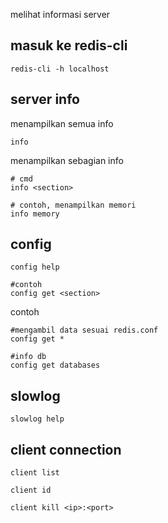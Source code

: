 melihat informasi server

## masuk ke redis-cli
```redis
redis-cli -h localhost
```

## server info
menampilkan semua info
```redis-cli
info
```

menampilkan sebagian info
```
# cmd
info <section>

# contoh, menampilkan memori
info memory
```

## config
```
config help

#contoh
config get <section>
```

contoh
```
#mengambil data sesuai redis.conf
config get *

#info db
config get databases
```

## slowlog
```
slowlog help
```


## client connection
```client list```

```client id```

```client kill <ip>:<port>```
